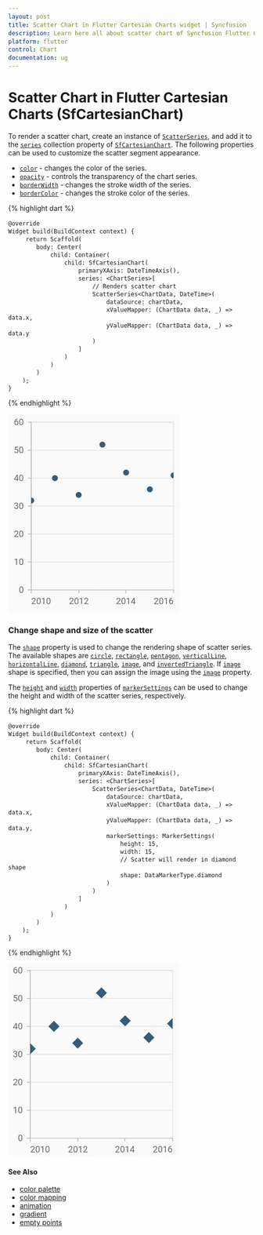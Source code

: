 ```yaml
---
layout: post
title: Scatter Chart in Flutter Cartesian Charts widget | Syncfusion 
description: Learn here all about scatter chart of Syncfusion Flutter Cartesian Charts (SfCartesianChart) widget and more.
platform: flutter
control: Chart
documentation: ug
---
```


# Scatter Chart in Flutter Cartesian Charts (SfCartesianChart)

To render a scatter chart, create an instance of [`ScatterSeries`](https://pub.dev/documentation/syncfusion_flutter_charts/latest/charts/ScatterSeries-class.html), and add it to the [`series`](https://pub.dev/documentation/syncfusion_flutter_charts/latest/charts/SfCartesianChart/series.html) collection property of [`SfCartesianChart`](https://pub.dev/documentation/syncfusion_flutter_charts/latest/charts/SfCartesianChart-class.html). The following properties can be used to customize the scatter segment appearance.

* [`color`](https://pub.dev/documentation/syncfusion_flutter_charts/latest/charts/CartesianSeries/color.html) - changes the color of the series.
* [`opacity`](https://pub.dev/documentation/syncfusion_flutter_charts/latest/charts/CartesianSeries/opacity.html) - controls the transparency of the chart series.
* [`borderWidth`](https://pub.dev/documentation/syncfusion_flutter_charts/latest/charts/CartesianSeries/borderWidth.html) - changes the stroke width of the series.
* [`borderColor`](https://pub.dev/documentation/syncfusion_flutter_charts/latest/charts/CartesianSeries/borderColor.html) - changes the stroke color of the series.

{% highlight dart %} 
    
    @override
    Widget build(BuildContext context) {
         return Scaffold(
            body: Center(
                child: Container(
                    child: SfCartesianChart(
                        primaryXAxis: DateTimeAxis(),
                        series: <ChartSeries>[
                            // Renders scatter chart
                            ScatterSeries<ChartData, DateTime>(
                                dataSource: chartData,
                                xValueMapper: (ChartData data, _) => data.x,
                                yValueMapper: (ChartData data, _) => data.y
                            )
                        ]
                    )
                )   
            )
        );
    }

{% endhighlight %}

![Scatter chart](cartesian-chart-types-images/scatter.jpg)

###	Change shape and size of the scatter

The [`shape`](https://pub.dev/documentation/syncfusion_flutter_charts/latest/charts/MarkerSettings/shape.html) property is used to change the rendering shape of scatter series. The available shapes are [`circle`](https://pub.dev/documentation/syncfusion_flutter_core/latest/core/DataMarkerType.html), [`rectangle`](https://pub.dev/documentation/syncfusion_flutter_core/latest/core/DataMarkerType.html), [`pentagon`](https://pub.dev/documentation/syncfusion_flutter_core/latest/core/DataMarkerType.html), [`verticalLine`](https://pub.dev/documentation/syncfusion_flutter_core/latest/core/DataMarkerType.html), [`horizontalLine`](https://pub.dev/documentation/syncfusion_flutter_core/latest/core/DataMarkerType.html), [`diamond`](https://pub.dev/documentation/syncfusion_flutter_core/latest/core/DataMarkerType.html), [`triangle`](https://pub.dev/documentation/syncfusion_flutter_core/latest/core/DataMarkerType.html), [`image`](https://pub.dev/documentation/syncfusion_flutter_core/latest/core/DataMarkerType.html), and [`invertedTriangle`](https://pub.dev/documentation/syncfusion_flutter_core/latest/core/DataMarkerType.html). If [`image`](https://pub.dev/documentation/syncfusion_flutter_charts/latest/charts/MarkerSettings/image.html) shape is specified, then you can assign the image using the [`image`](https://pub.dev/documentation/syncfusion_flutter_charts/latest/charts/MarkerSettings/image.html) property.

The [`height`](https://pub.dev/documentation/syncfusion_flutter_charts/latest/charts/MarkerSettings/height.html) and [`width`](https://pub.dev/documentation/syncfusion_flutter_charts/latest/charts/MarkerSettings/width.html) properties of [`markerSettings`](https://pub.dev/documentation/syncfusion_flutter_charts/latest/charts/CartesianSeries/markerSettings.html) can be used to change the height and width of the scatter series, respectively.

{% highlight dart %} 
    
    @override
    Widget build(BuildContext context) {
         return Scaffold(
            body: Center(
                child: Container(
                    child: SfCartesianChart(
                        primaryXAxis: DateTimeAxis(),
                        series: <ChartSeries>[
                            ScatterSeries<ChartData, DateTime>(
                                dataSource: chartData,
                                xValueMapper: (ChartData data, _) => data.x,
                                yValueMapper: (ChartData data, _) => data.y,
                                markerSettings: MarkerSettings(
                                    height: 15,
                                    width: 15,
                                    // Scatter will render in diamond shape
                                    shape: DataMarkerType.diamond
                                )
                            )
                        ]
                    )
                )   
            )
        );
    }

{% endhighlight %}

![Scatter shape](cartesian-chart-types-images/scatter_shape.jpg)

#### See Also

 * [color palette](./cartesian-charts/series-customization#color-palette) 
 * [color mapping](./cartesian-charts/series-customization#color-mapping-for-data-points)
 * [animation](./cartesian-charts/series-customization#animation)
 * [gradient](./cartesian-charts/series-customization#gradient-fill)
 * [empty points](./cartesian-charts/series-customization#empty-points)